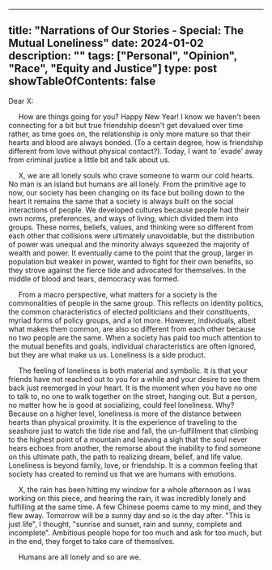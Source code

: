 
---
title: "Narrations of Our Stories - Special: The Mutual Loneliness"
date: 2024-01-02
description: ""
tags: ["Personal", "Opinion", "Race", "Equity and Justice"]
type: post
showTableOfContents: false
---

Dear X:
 
&nbsp;&nbsp;&nbsp;&nbsp; How are things going for you? Happy New Year! I know we haven't been connecting for a bit but true friendship doesn't get devalued over time rather, as time goes on, the relationship is only more mature so that their hearts and blood are always bonded. (To a certain degree, how is friendship different from love without physical contact?). Today, I want to 'evade' away from criminal justice a little bit and talk about us. 

&nbsp;&nbsp;&nbsp;&nbsp; X, we are all lonely souls who crave someone to warm our cold hearts. No man is an island but humans are all lonely. From the primitive age to now, our society has been changing on its face but boiling down to the heart it remains the same that a society is always built on the social interactions of people. We developed cultures because people had their own norms, preferences, and ways of living, which divided them into groups. These norms, beliefs, values, and thinking were so different from each other that collisions were ultimately unavoidable, but the distribution of power was unequal and the minority always squeezed the majority of wealth and power. It eventually came to the point that the group, larger in population but weaker in power, wanted to fight for their own benefits, so they strove against the fierce tide and advocated for themselves. In the middle of blood and tears, democracy was formed. 

&nbsp;&nbsp;&nbsp;&nbsp; From a macro perspective, what matters for a society is the commonalities of people in the same group. This reflects on identity politics, the common characteristics of elected politicians and their constituents, myriad forms of policy groups, and a lot more. However, individuals, albeit what makes them common, are also so different from each other because no two people are the same. When a society has paid too much attention to the mutual benefits and goals, individual characteristics are often ignored, but they are what make us us. Loneliness is a side product.

&nbsp;&nbsp;&nbsp;&nbsp; The feeling of loneliness is both material and symbolic. It is that your friends have not reached out to you for a while and your desire to see them back just reemerged in your heart. It is the moment when you have no one to talk to, no one to walk together on the street, hanging out. But a person, no matter how he is good at socializing, could feel loneliness. Why? Because on a higher level, loneliness is more of the distance between hearts than physical proximity. It is the experience of traveling to the seashore just to watch the tide rise and fall, the un-fulfillment that climbing to the highest point of a mountain and leaving a sigh that the soul never hears echoes from another, the remorse about the inability to find someone on this ultimate path, the path to realizing dream, belief, and life value. Loneliness is beyond family, love, or friendship. It is a common feeling that society has created to remind us that we are humans with emotions.           

&nbsp;&nbsp;&nbsp;&nbsp; X, the rain has been hitting my window for a whole afternoon as I was working on this piece, and hearing the rain, it was incredibly lonely and fulfilling at the same time. A few Chinese poems came to my mind, and they flew away. Tomorrow will be a sunny day and so is the day after. "This is just life", I thought, "sunrise and sunset, rain and sunny, complete and incomplete". Ambitious people hope for too much and ask for too much, but in the end, they forget to take care of themselves.

&nbsp;&nbsp;&nbsp;&nbsp; Humans are all lonely and so are we.

